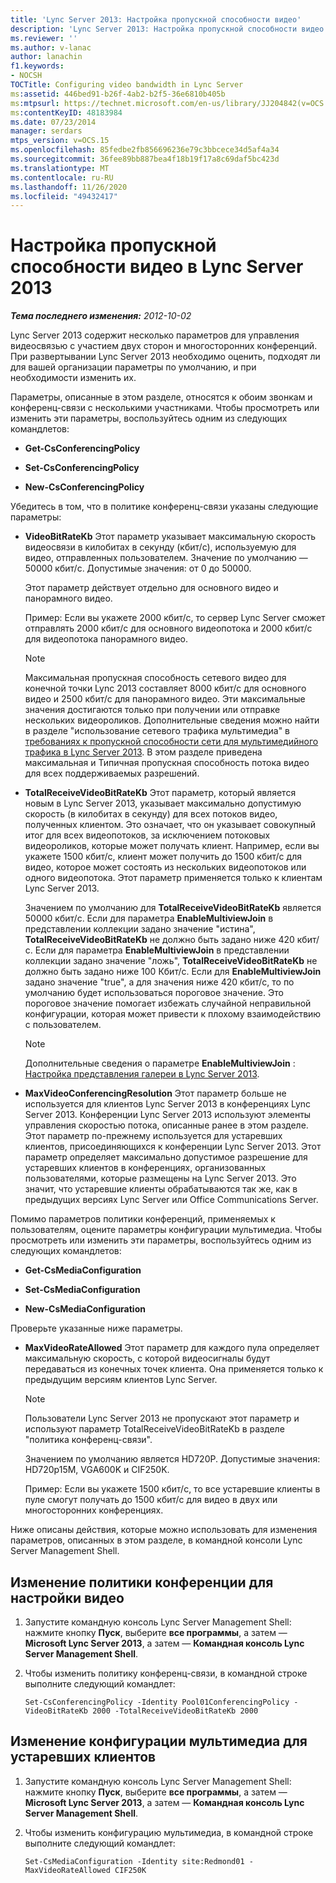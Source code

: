 ```yaml
---
title: 'Lync Server 2013: Настройка пропускной способности видео'
description: 'Lync Server 2013: Настройка пропускной способности видео.'
ms.reviewer: ''
ms.author: v-lanac
author: lanachin
f1.keywords:
- NOCSH
TOCTitle: Configuring video bandwidth in Lync Server
ms:assetid: 446bed91-b26f-4ab2-b2f5-36e6810b405b
ms:mtpsurl: https://technet.microsoft.com/en-us/library/JJ204842(v=OCS.15)
ms:contentKeyID: 48183984
ms.date: 07/23/2014
manager: serdars
mtps_version: v=OCS.15
ms.openlocfilehash: 85fedbe2fb856696236e79c3bbcece34d5af4a34
ms.sourcegitcommit: 36fee89bb887bea4f18b19f17a8c69daf5bc423d
ms.translationtype: MT
ms.contentlocale: ru-RU
ms.lasthandoff: 11/26/2020
ms.locfileid: "49432417"
---
```

# <a name="configuring-video-bandwidth-in-lync-server-2013"></a>Настройка пропускной способности видео в Lync Server 2013

<div data-xmlns="http://www.w3.org/1999/xhtml">

<div class="topic" data-xmlns="http://www.w3.org/1999/xhtml" data-msxsl="urn:schemas-microsoft-com:xslt" data-cs="https://msdn.microsoft.com/">

<div data-asp="https://msdn2.microsoft.com/asp">



</div>

<div id="mainSection">

<div id="mainBody">

<span> </span>

_**Тема последнего изменения:** 2012-10-02_

Lync Server 2013 содержит несколько параметров для управления видеосвязью с участием двух сторон и многосторонних конференций. При развертывании Lync Server 2013 необходимо оценить, подходят ли для вашей организации параметры по умолчанию, и при необходимости изменить их.

Параметры, описанные в этом разделе, относятся к обоим звонкам и конференц-связи с несколькими участниками. Чтобы просмотреть или изменить эти параметры, воспользуйтесь одним из следующих командлетов:

  - **Get-CsConferencingPolicy**

  - **Set-CsConferencingPolicy**

  - **New-CsConferencingPolicy**

Убедитесь в том, что в политике конференц-связи указаны следующие параметры:

  - **VideoBitRateKb**   Этот параметр указывает максимальную скорость видеосвязи в килобитах в секунду (кбит/с), используемую для видео, отправленных пользователем. Значение по умолчанию — 50000 кбит/с. Допустимые значения: от 0 до 50000.
    
    Этот параметр действует отдельно для основного видео и панорамного видео.
    
    Пример: Если вы укажете 2000 кбит/с, то сервер Lync Server сможет отправлять 2000 кбит/с для основного видеопотока и 2000 кбит/с для видеопотока панорамного видео.
    
    <div>
    

    > [!NOTE]  
    > Максимальная пропускная способность сетевого видео для конечной точки Lync 2013 составляет 8000 кбит/с для основного видео и 2500 кбит/с для панорамного видео. Эти максимальные значения достигаются только при получении или отправке нескольких видеороликов. Дополнительные сведения можно найти в разделе "использование сетевого трафика мультимедиа" в <A href="lync-server-2013-network-bandwidth-requirements-for-media-traffic.md">требованиях к пропускной способности сети для мультимедийного трафика в Lync Server 2013</A>. В этом разделе приведена максимальная и Типичная пропускная способность потока видео для всех поддерживаемых разрешений.

    
    </div>

  - **TotalReceiveVideoBitRateKb**   Этот параметр, который является новым в Lync Server 2013, указывает максимально допустимую скорость (в килобитах в секунду) для всех потоков видео, полученных клиентом. Это означает, что он указывает совокупный итог для всех видеопотоков, за исключением потоковых видеороликов, которые может получать клиент. Например, если вы укажете 1500 кбит/с, клиент может получить до 1500 кбит/с для видео, которое может состоять из нескольких видеопотоков или одного видеопотока. Этот параметр применяется только к клиентам Lync Server 2013.
    
    Значением по умолчанию для **TotalReceiveVideoBitRateKb** является 50000 кбит/с. Если для параметра **EnableMultiviewJoin** в представлении коллекции задано значение "истина", **TotalReceiveVideoBitRateKb** не должно быть задано ниже 420 кбит/с. Если для параметра **EnableMultiviewJoin** в представлении коллекции задано значение "ложь", **TotalReceiveVideoBitRateKb** не должно быть задано ниже 100 Кбит/с. Если для **EnableMultiviewJoin** задано значение "true", а для значения ниже 420 кбит/с, то по умолчанию будет использоваться пороговое значение. Это пороговое значение помогает избежать случайной неправильной конфигурации, которая может привести к плохому взаимодействию с пользователем.
    
    <div>
    

    > [!NOTE]  
    > Дополнительные сведения о параметре <STRONG>EnableMultiviewJoin</STRONG> : <A href="lync-server-2013-configuring-gallery-view.md">Настройка представления галереи в Lync Server 2013</A>.

    
    </div>

  - **MaxVideoConferencingResolution**   Этот параметр больше не используется для клиентов Lync Server 2013 в конференциях Lync Server 2013. Конференции Lync Server 2013 используют элементы управления скоростью потока, описанные ранее в этом разделе. Этот параметр по-прежнему используется для устаревших клиентов, присоединяющихся к конференции Lync Server 2013. Этот параметр определяет максимально допустимое разрешение для устаревших клиентов в конференциях, организованных пользователями, которые размещены на Lync Server 2013. Это значит, что устаревшие клиенты обрабатываются так же, как в предыдущих версиях Lync Server или Office Communications Server.

Помимо параметров политики конференций, применяемых к пользователям, оцените параметры конфигурации мультимедиа. Чтобы просмотреть или изменить эти параметры, воспользуйтесь одним из следующих командлетов:

  - **Get-CsMediaConfiguration**

  - **Set-CsMediaConfiguration**

  - **New-CsMediaConfiguration**

Проверьте указанные ниже параметры.

  - **MaxVideoRateAllowed**   Этот параметр для каждого пула определяет максимальную скорость, с которой видеосигналы будут передаваться из конечных точек клиента. Она применяется только к предыдущим версиям клиентов Lync Server.
    
    <div>
    

    > [!NOTE]  
    > Пользователи Lync Server 2013 не пропускают этот параметр и используют параметр TotalReceiveVideoBitRateKb в разделе "политика конференц-связи".

    
    </div>
    
    Значением по умолчанию является HD720P. Допустимые значения: HD720p15M, VGA600K и CIF250K.
    
    Пример: Если вы укажете 1500 кбит/с, то все устаревшие клиенты в пуле смогут получать до 1500 кбит/с для видео в двух или многосторонних конференциях.

Ниже описаны действия, которые можно использовать для изменения параметров, описанных в этом разделе, в командной консоли Lync Server Management Shell.

<div>

## <a name="to-modify-conferencing-policy-for-video-settings"></a>Изменение политики конференции для настройки видео

1.  Запустите командную консоль Lync Server Management Shell: нажмите кнопку **Пуск**, выберите **все программы**, а затем — **Microsoft Lync Server 2013**, а затем — **Командная консоль Lync Server Management Shell**.

2.  Чтобы изменить политику конференц-связи, в командной строке выполните следующий командлет:
    
        Set-CsConferencingPolicy -Identity Pool01ConferencingPolicy -VideoBitRateKb 2000 -TotalReceiveVideoBitRateKb 2000 

</div>

<div>

## <a name="to-modify-media-configuration-for-legacy-clients"></a>Изменение конфигурации мультимедиа для устаревших клиентов

1.  Запустите командную консоль Lync Server Management Shell: нажмите кнопку **Пуск**, выберите **все программы**, а затем — **Microsoft Lync Server 2013**, а затем — **Командная консоль Lync Server Management Shell**.

2.  Чтобы изменить конфигурацию мультимедиа, в командной строке выполните следующий командлет:
    
        Set-CsMediaConfiguration -Identity site:Redmond01 -MaxVideoRateAllowed CIF250K

</div>

</div>

<span> </span>

</div>

</div>

</div>

